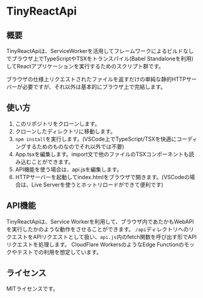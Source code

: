 # TinyReactApi

## 概要

TinyReactApiは、ServiceWorkerを活用してフレームワークによるビルドなしでブラウザ上でTypeScriptやTSXをトランスパイル(Babel Standaloneを利用)してReactアプリケーションを実行するためのスクリプト群です。

ブラウザの仕様上リクエストされたファイルを返すだけの単純な静的HTTPサーバーが必要ですが、それ以外は基本的にブラウザ上で完結します。

## 使い方

1. このリポジトリをクローンします。
2. クローンしたディレクトリに移動します。
3. `npm install`を実行します。(VSCode上でTypeScript/TSXを快適にコーディングするためのものなのでそれ以外では不要)
4. App.tsxを編集します。import文で他のファイルのTSXコンポーネントも読み込むことができます。
5. API機能を使う場合は、api.jsを編集します。
6. HTTPサーバーを起動してindex.htmlをブラウザで開きます。(VSCodeの場合は、Live Serverを使うとホットリロードができて便利です)

## API機能

TinyReactApiは、Service Workerを利用して、ブラウザ内であたかもWebAPIを実行したかのような動作をさせることができます。
`/api`ディレクトリへのリクエストをAPIリクエストとして扱い、`api.js`内のfetch関数を呼び出す形でAPIリクエストを処理します。
CloudFlare WorkersのようなEdge Functionのモックやテストでの利用を想定しています。

## ライセンス

MITライセンスです。
